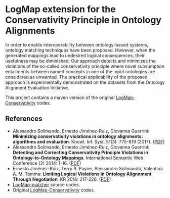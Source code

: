 # LogMap extension for the Conservativity Principle in Ontology Alignments

In order to enable interoperability between ontology-based systems, ontology matching techniques have been proposed. However, when the generated mappings lead to undesired logical consequences, their usefulness may be diminished. Our approach detects and minimizes the violations of the so-called conservativity principle where novel subsumption entailments between named concepts in one of the input ontologies are considered as unwanted. The practical applicability of the proposed approach is experimentally demonstrated on the datasets from the Ontology Alignment Evaluation Initiative.

This project contains a maven version of the original [LogMap-Conservativity](https://github.com/asolimando/logmap-conservativity) codes.

## References

- Alessandro Solimando, Ernesto Jiménez-Ruiz, Giovanna Guerrini:
**Minimizing conservativity violations in ontology alignments: algorithms and evaluation**. Knowl. Inf. Syst. 51(3): 775-819 (2017). ([PDF](https://www.cs.ox.ac.uk/files/8299/kais-conservativity.pdf))
- Alessandro Solimando, Ernesto Jiménez-Ruiz, Giovanna Guerrini:
**Detecting and Correcting Conservativity Principle Violations in Ontology-to-Ontology Mappings**. International Semantic Web Conference (2) 2014: 1-16. ([PDF](http://www.cs.ox.ac.uk/files/6647/conservativityLogMap.pdf))
- Ernesto Jiménez-Ruiz, Terry R. Payne, Alessandro Solimando, Valentina A. M. Tamma:
**Limiting Logical Violations in Ontology Alignnment Through Negotiation**. KR 2016: 217-226. ([PDF](http://www.cs.ox.ac.uk/files/8036/kr2016_jimenez-ruiz.pdf)) 
- [LogMap-matcher](https://github.com/ernestojimenezruiz/logmap-matcher) source codes.
- Original [LogMap-Conservativity](https://github.com/asolimando/logmap-conservativity) codes.

